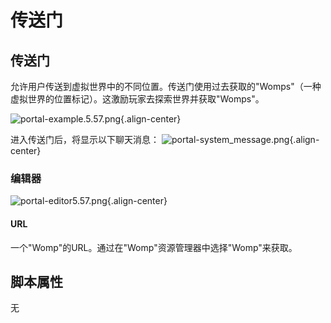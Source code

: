 # 传送门

## 传送门

允许用户传送到虚拟世界中的不同位置。传送门使用过去获取的"Womps"（一种虚拟世界的位置标记）。这激励玩家去探索世界并获取"Womps"。

![portal-example.5.57.png](/features/[portal]example.5.57.png){.align-center}

进入传送门后，将显示以下聊天消息：
![portal-system_message.png](/features/[portal]system_message.png){.align-center}

### 编辑器

![portal-editor5.57.png](/features/[portal]editor5.57.png){.align-center}

#### URL

一个"Womp"的URL。通过在"Womp"资源管理器中选择"Womp"来获取。

## 脚本属性
无